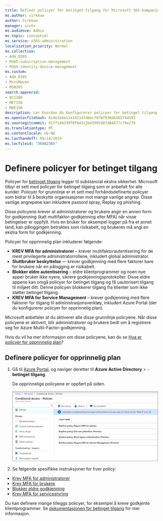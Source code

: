```yaml
---
title: Definer policyer for betinget tilgang for Microsoft 365-kampanjer
ms.author: sirkkuw
author: Sirkkuw
manager: scotv
ms.audience: Admin
ms.topic: conceptual
ms.service: o365-administration
localization_priority: Normal
ms.collection:
- Adm_O365
- M365-subscription-management
- M365-identity-device-management
ms.custom:
- Adm_O365
- MiniMaven
- MSB365
search.appverid:
- BCS160
- MET150
- MOE150
description: Lær hvordan du konfigurerer policyer for betinget tilgang for Microsoft 365-kampanjer.
ms.openlocfilehash: 614e3a6e13a14114f40ecf87bf936d4165744503
ms.sourcegitcommit: 91ff1d4339f0f043c2b43997d87d84677c79e279
ms.translationtype: MT
ms.contentlocale: nb-NO
ms.lasthandoff: 09/14/2019
ms.locfileid: "36982385"
---
```

# <a name="set-up-conditional-access-policies"></a>Definere policyer for betinget tilgang

Policyer for [betinget tilgang](https://docs.microsoft.com/azure/active-directory/conditional-access/overview) legger til substancial ekstra sikkerhet. Microsoft tilbyr et sett med policyer for betinget tilgang som er anbefalt for alle kunder. Policyer for grunnlinje er et sett med forhåndsdefinerte policyer som bidrar til å beskytte organisasjoner mot mange vanlige angrep. Disse vanlige angrepene kan inkludere passord spray, Replay og phishing.

Disse policyene krever at administratorer og brukere angir en annen form for godkjenning (kalt multifaktor-godkjenning eller MFA) når visse betingelser er oppfylt. Hvis en bruker for eksempel logger på fra et annet land, kan påloggingen betraktes som risikabelt, og brukeren må angi en ekstra form for godkjenning. 

Policyer for opprinnelig plan inkluderer følgende:
- **KREV MFA for administratorer** – krever multifaktorautentisering for de mest privilegerte administratorrollene, inkludert global administrator.
- **Sluttbruker beskyttelse** — krever godkjenning med flere faktorer bare for brukere når en pålogging er risikabelt. 
- **Blokker eldre autentisering** – eldre klientprogrammer og noen nye apper bruker ikke nyere, sikrere godkjenningsprotokoller. Disse eldre appene kan omgå policyer for betinget tilgang og få uautorisert tilgang til miljøet ditt. Denne policyen blokkerer tilgang fra klienter som ikke støtter betinget tilgang. 
- **KREV MFA for Service Management** – krever godkjenning med flere faktorer for tilgang til administrasjonsverktøy, inkludert Azure Portal (der du konfigurerer policyer for opprinnelig plan). 

Microsoft anbefaler at du aktiverer alle disse grunnlinje policyene. Når disse policyene er aktivert, blir administratorer og brukere bedt om å registrere seg for Azure Multii-Factor-godkjenning.

Hvis du vil ha mer informasjon om disse policyene, kan du se [Hva er policyer for opprinnelig plan](https://docs.microsoft.com/azure/active-directory/conditional-access/concept-baseline-protection)?


## <a name="set-up-baseline-policies"></a>Definere policyer for opprinnelig plan

1. Gå til [Azure Portal](https://portal.azure.com), og naviger deretter til **Azure Active Directory** \> - **betinget tilgang**.
    
    De opprinnelige policyene er oppført på siden. <br/> <br/>
    ![Side som viser en liste over opprinnelige policyer for betinget tilgang.](media/baslinepolicies.png)
1. Se følgende spesifikke instruksjoner for hver policy:

  - [Krev MFA for administratorer](https://docs.microsoft.com/en-us/azure/active-directory/conditional-access/howto-baseline-protect-administrators)
- [Krev MFA for brukere](https://docs.microsoft.com/en-us/azure/active-directory/conditional-access/howto-baseline-protect-end-users)  
 - [Blokker eldre godkjenning](https://docs.microsoft.com/en-us/azure/active-directory/conditional-access/howto-baseline-protect-legacy-auth)
  - [Krev MFA for servicestyring](https://docs.microsoft.com/azure/active-directory/conditional-access/howto-baseline-protect-azure)

Du kan definere mange tilleggs policyer, for eksempel å kreve godkjente klientprogrammer. Se [dokumentasjonen for betinget tilgang](https://docs.microsoft.com/azure/active-directory/conditional-access/) for mer informasjon.